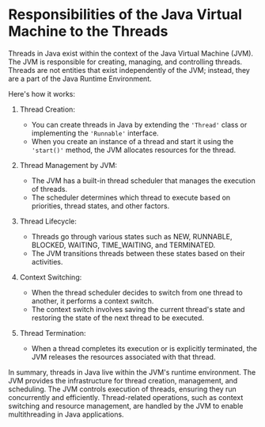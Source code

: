 # Responsibilities of the Java Virtual Machine to the Threads

Threads in Java exist within the context of the Java Virtual Machine (JVM). The JVM is
responsible for creating, managing, and controlling threads. Threads are not entities that
exist independently of the JVM; instead, they are a part of the Java Runtime Environment.

Here's how it works:

1. Thread Creation:
   - You can create threads in Java by extending the `'Thread'` class or implementing the
   `'Runnable'` interface.
   - When you create an instance of a thread and start it using the `'start()'` method, the
   JVM allocates resources for the thread.

2. Thread Management by JVM:
   - The JVM has a built-in thread scheduler that manages the execution of threads.
   - The scheduler determines which thread to execute based on priorities, thread states,
   and other factors.

3. Thread Lifecycle:
   - Threads go through various states such as NEW, RUNNABLE, BLOCKED, WAITING, TIME_WAITING,
   and TERMINATED.
   - The JVM transitions threads between these states based on their activities.

4. Context Switching:
   - When the thread scheduler decides to switch from one thread to another, it performs a
   context switch.
   - The context switch involves saving the current thread's state and restoring the state of
   the next thread to be executed.

5. Thread Termination:
   - When a thread completes its execution or is explicitly terminated, the JVM releases the
   resources associated with that thread.

In summary, threads in Java live within the JVM's runtime environment. The JVM provides the
infrastructure for thread creation, management, and scheduling. The JVM controls execution of
threads, ensuring they run concurrently and efficiently. Thread-related operations, such as
context switching and resource management, are handled by the JVM to enable multithreading in
Java applications.
